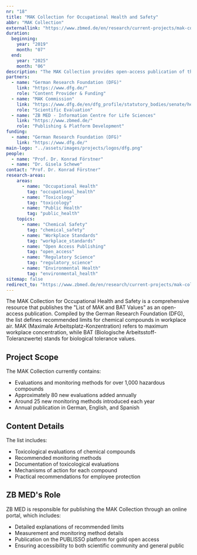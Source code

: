 ```yaml
---
nr: "18"
title: "MAK Collection for Occupational Health and Safety"
abbr: "MAK Collection"
externallink: "https://www.zbmed.de/en/research/current-projects/mak-collection"
duration:
  beginning: 
    year: "2019"
    month: "07"
  end: 
    year: "2025"
    month: "06"
description: "The MAK Collection provides open-access publication of the 'List of MAK and BAT Values', defining recommended limits for chemical compounds in workplace air to ensure occupational health and safety standards."
partners:
  - name: "German Research Foundation (DFG)"
    link: "https://www.dfg.de/"
    role: "Content Provider & Funding"
  - name: "MAK Commission"
    link: "https://www.dfg.de/en/dfg_profile/statutory_bodies/senate/health_hazards/index.html"
    role: "Scientific Evaluation"
  - name: "ZB MED - Information Centre for Life Sciences"
    link: "https://www.zbmed.de/"
    role: "Publishing & Platform Development"
funding:
  - name: "German Research Foundation (DFG)"
    link: "https://www.dfg.de/"
main-logo: "../assets/images/projects/logos/dfg.png"
people:
  - name: "Prof. Dr. Konrad Förstner"
  - name: "Dr. Gisela Schewe"
contact: "Prof. Dr. Konrad Förstner"
research-areas:
    areas:
      - name: "Occupational Health"
        tag: "occupational_health"
      - name: "Toxicology"
        tag: "toxicology"
      - name: "Public Health"
        tag: "public_health"
    topics:
      - name: "Chemical Safety"
        tag: "chemical_safety"
      - name: "Workplace Standards"
        tag: "workplace_standards"
      - name: "Open Access Publishing"
        tag: "open_access"
      - name: "Regulatory Science"
        tag: "regulatory_science"
      - name: "Environmental Health"
        tag: "environmental_health"
sitemap: false
redirect_to: "https://www.zbmed.de/en/research/current-projects/mak-collection"
---
```

The MAK Collection for Occupational Health and Safety is a comprehensive resource that publishes the "List of MAK and BAT Values" as an open-access publication. Compiled by the German Research Foundation (DFG), the list defines recommended limits for chemical compounds in workplace air. MAK (Maximale Arbeitsplatz-Konzentration) refers to maximum workplace concentration, while BAT (Biologische Arbeitsstoff-Toleranzwerte) stands for biological tolerance values.

## Project Scope
The MAK Collection currently contains:
- Evaluations and monitoring methods for over 1,000 hazardous compounds
- Approximately 80 new evaluations added annually
- Around 25 new monitoring methods introduced each year
- Annual publication in German, English, and Spanish

## Content Details
The list includes:
- Toxicological evaluations of chemical compounds
- Recommended monitoring methods
- Documentation of toxicological evaluations
- Mechanisms of action for each compound
- Practical recommendations for employee protection

## ZB MED's Role
ZB MED is responsible for publishing the MAK Collection through an online portal, which includes:
- Detailed explanations of recommended limits
- Measurement and monitoring method details
- Publication on the PUBLISSO platform for gold open access
- Ensuring accessibility to both scientific community and general public
